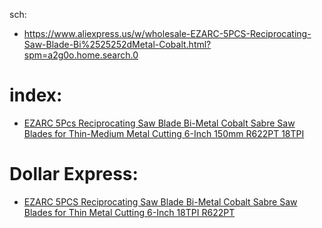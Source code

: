 sch:
- https://www.aliexpress.us/w/wholesale-EZARC-5PCS-Reciprocating-Saw-Blade-Bi%2525252dMetal-Cobalt.html?spm=a2g0o.home.search.0

# index:
- [EZARC 5Pcs Reciprocating Saw Blade Bi-Metal Cobalt Sabre Saw Blades for Thin-Medium Metal Cutting 6-Inch 150mm R622PT 18TPI](https://www.aliexpress.us/item/3256805590918155.html)

# Dollar Express:
- [EZARC 5PCS Reciprocating Saw Blade Bi-Metal Cobalt Sabre Saw Blades for Thin Metal Cutting 6-Inch 18TPI R622PT](https://www.aliexpress.com/ssr/300000512/BundleDeals2?spm=a2g0o.productlist.main.1.2eae42a6cE6gDs&productIds=1005006995718716:12000038987055199&pha_manifest=ssr&_immersiveMode=true&disableNav=YES&sourceName=SEARCHProduct&utparam-url=scene%3Asearch%7Cquery_from%3A)
